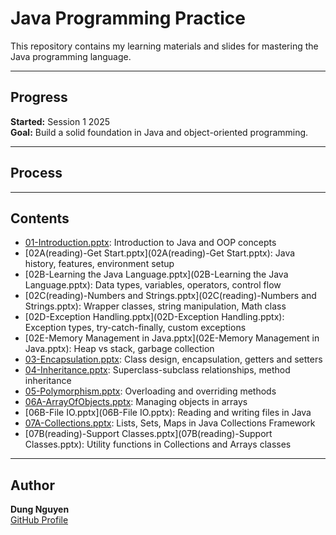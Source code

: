 # Java Programming Practice

This repository contains my learning materials and slides for mastering the Java programming language.

---

## Progress

**Started:** Session 1 2025  
**Goal:** Build a solid foundation in Java and object-oriented programming.

---
## Process


---
## Contents

- [01-Introduction.pptx](01-Introduction.pptx): Introduction to Java and OOP concepts  
- [02A(reading)-Get Start.pptx](02A(reading)-Get Start.pptx): Java history, features, environment setup  
- [02B-Learning the Java Language.pptx](02B-Learning the Java Language.pptx): Data types, variables, operators, control flow  
- [02C(reading)-Numbers and Strings.pptx](02C(reading)-Numbers and Strings.pptx): Wrapper classes, string manipulation, Math class  
- [02D-Exception Handling.pptx](02D-Exception Handling.pptx): Exception types, try-catch-finally, custom exceptions  
- [02E-Memory Management in Java.pptx](02E-Memory Management in Java.pptx): Heap vs stack, garbage collection  
- [03-Encapsulation.pptx](03-Encapsulation.pptx): Class design, encapsulation, getters and setters  
- [04-Inheritance.pptx](04-Inheritance.pptx): Superclass-subclass relationships, method inheritance  
- [05-Polymorphism.pptx](05-Polymorphism.pptx): Overloading and overriding methods  
- [06A-ArrayOfObjects.pptx](06A-ArrayOfObjects.pptx): Managing objects in arrays  
- [06B-File IO.pptx](06B-File IO.pptx): Reading and writing files in Java  
- [07A-Collections.pptx](07A-Collections.pptx): Lists, Sets, Maps in Java Collections Framework  
- [07B(reading)-Support Classes.pptx](07B(reading)-Support Classes.pptx): Utility functions in Collections and Arrays classes  

---

## Author

**Dung Nguyen**  
[GitHub Profile](https://github.com/your-username)
